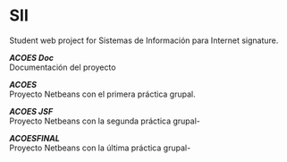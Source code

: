 # SII
Student web project for Sistemas de Información para Internet signature.
  
***ACOES Doc***  
  Documentación del proyecto  
    
***ACOES***   
  Proyecto Netbeans con el primera práctica grupal.  
      
***ACOES JSF***  
  Proyecto Netbeans con la segunda práctica grupal-  
    
***ACOESFINAL***    
  Proyecto Netbeans con la última práctica grupal-    
